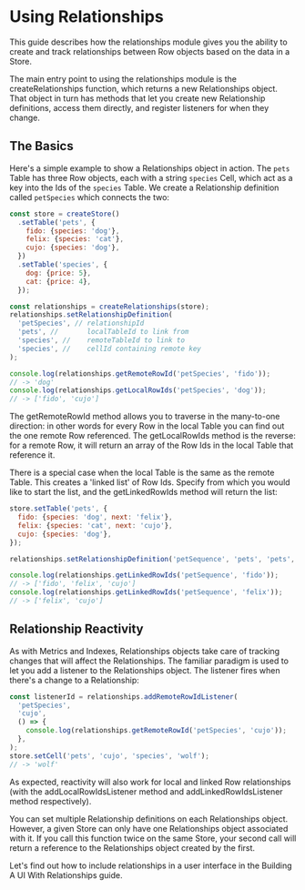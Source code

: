 # Using Relationships

This guide describes how the relationships module gives you the ability to
create and track relationships between Row objects based on the data in a Store.

The main entry point to using the relationships module is the
createRelationships function, which returns a new Relationships object. That
object in turn has methods that let you create new Relationship definitions,
access them directly, and register listeners for when they change.

## The Basics

Here's a simple example to show a Relationships object in action. The `pets`
Table has three Row objects, each with a string `species` Cell, which act as a
key into the Ids of the `species` Table. We create a Relationship definition
called `petSpecies` which connects the two:

```js
const store = createStore()
  .setTable('pets', {
    fido: {species: 'dog'},
    felix: {species: 'cat'},
    cujo: {species: 'dog'},
  })
  .setTable('species', {
    dog: {price: 5},
    cat: {price: 4},
  });

const relationships = createRelationships(store);
relationships.setRelationshipDefinition(
  'petSpecies', // relationshipId
  'pets', //       localTableId to link from
  'species', //    remoteTableId to link to
  'species', //    cellId containing remote key
);

console.log(relationships.getRemoteRowId('petSpecies', 'fido'));
// -> 'dog'
console.log(relationships.getLocalRowIds('petSpecies', 'dog'));
// -> ['fido', 'cujo']
```

The getRemoteRowId method allows you to traverse in the many-to-one direction:
in other words for every Row in the local Table you can find out the one remote
Row referenced. The getLocalRowIds method is the reverse: for a remote Row, it
will return an array of the Row Ids in the local Table that reference it.

There is a special case when the local Table is the same as the remote Table.
This creates a 'linked list' of Row Ids. Specify from which you would like to
start the list, and the getLinkedRowIds method will return the list:

```js
store.setTable('pets', {
  fido: {species: 'dog', next: 'felix'},
  felix: {species: 'cat', next: 'cujo'},
  cujo: {species: 'dog'},
});

relationships.setRelationshipDefinition('petSequence', 'pets', 'pets', 'next');

console.log(relationships.getLinkedRowIds('petSequence', 'fido'));
// -> ['fido', 'felix', 'cujo']
console.log(relationships.getLinkedRowIds('petSequence', 'felix'));
// -> ['felix', 'cujo']
```

## Relationship Reactivity

As with Metrics and Indexes, Relationships objects take care of tracking changes
that will affect the Relationships. The familiar paradigm is used to let you add
a listener to the Relationships object. The listener fires when there's a change
to a Relationship:

```js
const listenerId = relationships.addRemoteRowIdListener(
  'petSpecies',
  'cujo',
  () => {
    console.log(relationships.getRemoteRowId('petSpecies', 'cujo'));
  },
);
store.setCell('pets', 'cujo', 'species', 'wolf');
// -> 'wolf'
```

As expected, reactivity will also work for local and linked Row relationships
(with the addLocalRowIdsListener method and addLinkedRowIdsListener method
respectively).

You can set multiple Relationship definitions on each Relationships object.
However, a given Store can only have one Relationships object associated with
it. If you call this function twice on the same Store, your second call will
return a reference to the Relationships object created by the first.

Let's find out how to include relationships in a user interface in the Building
A UI With Relationships guide.
